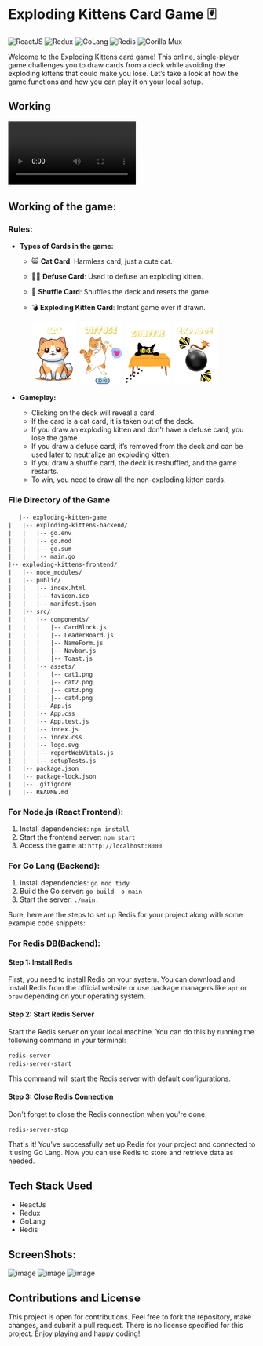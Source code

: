 # Exploding Kittens Card Game 🃏


![ReactJS](https://img.shields.io/badge/-ReactJs-61DAFB?logo=react&logoColor=white)
![Redux](https://img.shields.io/badge/-Redux-764ABC?logo=redux&logoColor=white)
![GoLang](https://img.shields.io/badge/-GoLang-00ADD8?logo=go&logoColor=white)
![Redis](https://img.shields.io/badge/-Redis-DC382D?logo=redis&logoColor=white)
![Gorilla Mux](https://img.shields.io/badge/-Gorilla%20Mux-00ADD8?logo=go&logoColor=white)



Welcome to the Exploding Kittens card game! This online, single-player game challenges you to draw cards from a deck while avoiding the exploding kittens that could make you lose. Let’s take a look at how the game functions and how you can play it on your local setup.

## Working

  <video controls height="130">
  <source src="Screenshots/gameFilm.mp4" type="video/quicktime">
    Sorry! Your browser does not support the video tag.
  </video>


## Working of the game:

### Rules:
- **Types of Cards in the game:**
  - 😺 **Cat Card**: Harmless card, just a cute cat.
  - 🙅‍♂️ **Defuse Card**: Used to defuse an exploding kitten.
  - 🔀 **Shuffle Card**: Shuffles the deck and resets the game.
  - 💣 **Exploding Kitten Card**: Instant game over if drawn.


    <img src="exploding-kittens-frontend/src/assets/cat1.png" alt="cat1" style="height: 130px;">
    <img src="exploding-kittens-frontend/src/assets/cat2.png" alt="cat2" style="height: 130px;">
    <img src="exploding-kittens-frontend/src/assets/cat3.png" alt="cat3" style="height: 130px;">
    <img src="exploding-kittens-frontend/src/assets/cat4.png" alt="cat4" style="height: 130px;">




- **Gameplay:**
  - Clicking on the deck will reveal a card.
  - If the card is a cat card, it is taken out of the deck.
  - If you draw an exploding kitten and don’t have a defuse card, you lose the game.
  - If you draw a defuse card, it’s removed from the deck and can be used later to neutralize an exploding kitten.
  - If you draw a shuffle card, the deck is reshuffled, and the game restarts.
  - To win, you need to draw all the non-exploding kitten cards.

### File Directory of the Game

```
   |-- exploding-kitten-game
|   |-- exploding-kittens-backend/
|   |   |-- go.env
|   |   |-- go.mod
|   |   |-- go.sum
|   |   |-- main.go
|-- exploding-kittens-frontend/
|   |-- node_modules/
|   |-- public/
|   |   |-- index.html
|   |   |-- favicon.ico
|   |   |-- manifest.json
|   |-- src/
|   |   |-- components/
|   |   |   |-- CardBlock.js
|   |   |   |-- LeaderBoard.js
|   |   |   |-- NameForm.js
|   |   |   |-- Navbar.js
|   |   |   |-- Toast.js
|   |   |-- assets/
|   |   |   |-- cat1.png
|   |   |   |-- cat2.png
|   |   |   |-- cat3.png
|   |   |   |-- cat4.png
|   |   |-- App.js
|   |   |-- App.css
|   |   |-- App.test.js
|   |   |-- index.js
|   |   |-- index.css
|   |   |-- logo.svg
|   |   |-- reportWebVitals.js
|   |   |-- setupTests.js
|   |-- package.json
|   |-- package-lock.json
|   |-- .gitignore
|   |-- README.md
```

### For Node.js (React Frontend):
1. Install dependencies: `npm install`
2. Start the frontend server: `npm start`
3. Access the game at: `http://localhost:8000`

### For Go Lang (Backend):
1. Install dependencies: `go mod tidy`
2. Build the Go server: `go build -o main`
3. Start the server: `./main.`

Sure, here are the steps to set up Redis for your project along with some example code snippets:

### For Redis DB(Backend):

#### Step 1: Install Redis

First, you need to install Redis on your system. You can download and install Redis from the official website or use package managers like `apt` or `brew` depending on your operating system.

#### Step 2: Start Redis Server

Start the Redis server on your local machine. You can do this by running the following command in your terminal:

```bash
redis-server
redis-server-start
```

This command will start the Redis server with default configurations.


#### Step 3: Close Redis Connection

Don't forget to close the Redis connection when you're done:

```bash
redis-server-stop
```
That's it! You've successfully set up Redis for your project and connected to it using Go Lang. Now you can use Redis to store and retrieve data as needed.


## Tech Stack Used
- ReactJs
- Redux
- GoLang
- Redis

## ScreenShots:

![image](https://github.com/user-attachments/assets/e9a107a8-0b25-4bc9-a0e7-a2ab46d8ff01)
![image](https://github.com/user-attachments/assets/dc264241-f9d4-4eff-bc29-ee1ae78e9dd8)
![image](https://github.com/user-attachments/assets/d6a0e47b-1943-4880-81c9-b29f3b84ba8f)




## Contributions and License
This project is open for contributions. Feel free to fork the repository, make changes, and submit a pull request. There is no license specified for this project. Enjoy playing and happy coding!
